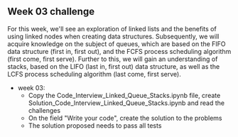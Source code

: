 ## Week 03 challenge

For this week, we'll see an exploration of linked lists and the benefits of using linked nodes when creating data structures. Subsequently, we will acquire knowledge on the subject of queues, which are based on the FIFO data structure (first in, first out), and the FCFS process scheduling algorithm (first come, first serve). Further to this, we will gain an understanding of stacks, based on the LIFO (last in, first out) data structure, as well as the LCFS process scheduling algorithm (last come, first serve).
- week 03:
  - Copy the Code_Interview_Linked_Queue_Stacks.ipynb file, create Solution_Code_Interview_Linked_Queue_Stacks.ipynb and read the challenges
  - On the field "Write your code", create the solution to the problems
  - The solution proposed needs to pass all tests
